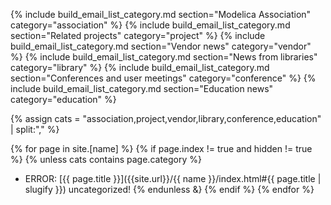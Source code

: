 {% include build_email_list_category.md section="Modelica Association" category="association" %}
{% include build_email_list_category.md section="Related projects" category="project" %}
{% include build_email_list_category.md section="Vendor news" category="vendor" %}
{% include build_email_list_category.md section="News from libraries" category="library" %}
{% include build_email_list_category.md section="Conferences and user meetings" category="conference" %}
{% include build_email_list_category.md section="Education news" category="education" %}

 

{% assign cats = "association,project,vendor,library,conference,education" | split:"," %}

{% for page in site.[name] %}
{% if page.index != true and hidden != true %}
{% unless cats contains page.category %}
 * ERROR: [{{ page.title }}]({{site.url}}/{{ name }}/index.html#{{ page.title | slugify }}) uncategorized!
{% endunless &}
{% endif %}
{% endfor %}
